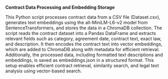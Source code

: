 **Contract Data Processing and Embedding Storage**

This Python script processes contract data from a CSV file (Dataset.csv), generates text embeddings using the all-MiniLM-L6-v2 model from SentenceTransformers, and stores the data in a ChromaDB collection. The script reads the contract dataset into a Pandas DataFrame and extracts relevant fields such as category, agreement date, contract text, exact law, and description. It then encodes the contract text into vector embeddings, which are added to ChromaDB along with metadata for efficient retrieval. Additionally, the processed data, including formatted text descriptions and embeddings, is saved as embeddings.json in a structured format. This setup enables efficient contract retrieval, similarity search, and legal text analysis using vector-based search.

